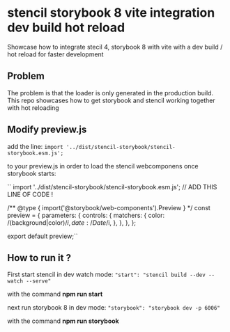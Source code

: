 # stencil storybook 8 vite integration dev build hot reload

Showcase how to integrate stecil 4, storybook 8 with vite with a dev build / hot reload for faster development

## Problem
The problem is that the loader is only generated in the production build. This repo showcases how to get storybook and stencil working together with hot reloading


## Modify preview.js
add the line:
``import '../dist/stencil-storybook/stencil-storybook.esm.js';``

to your preview.js in order to load the stencil webcomponens once storybook starts:

``
import '../dist/stencil-storybook/stencil-storybook.esm.js';  // ADD THIS LINE OF CODE !

/** @type { import('@storybook/web-components').Preview } */
const preview = {
  parameters: {
    controls: {
      matchers: {
        color: /(background|color)$/i,
        date: /Date$/i,
      },
    },
  },
};

export default preview;``


## How to run it ?

First start stencil in dev watch mode:
``"start": "stencil build --dev --watch --serve"``

with the command **npm run start**

next run storybook 8 in dev mode:
``"storybook": "storybook dev -p 6006"``

with the command **npm run storybook**

